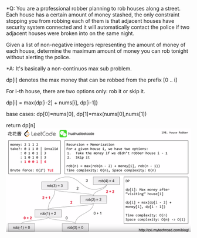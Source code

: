 *Q:
You are a professional robber planning to rob houses along a street. Each house has a certain amount of money stashed, the only constraint stopping you from robbing each of them is that adjacent houses have security system connected and it will automatically contact the police if two adjacent houses were broken into on the same night.

Given a list of non-negative integers representing the amount of money of each house, determine the maximum amount of money you can rob tonight without alerting the police.

*A:
It's basically a non-continuos max sub problem.

dp[i] denotes the max money that can be robbed from the prefix [0 .. i] 

For i-th house, there are two options only: rob it or skip it.

dp[i] = max{dp[i-2] + nums[i], dp[i-1]}

base cases: dp[0]=nums[0],  dp[1]=max(nums[0],nums[1])

return dp[n]
![alt text](https://github.com/mcfair/BrainTeaser/blob/master/images/198%20House%20Robber.png)

